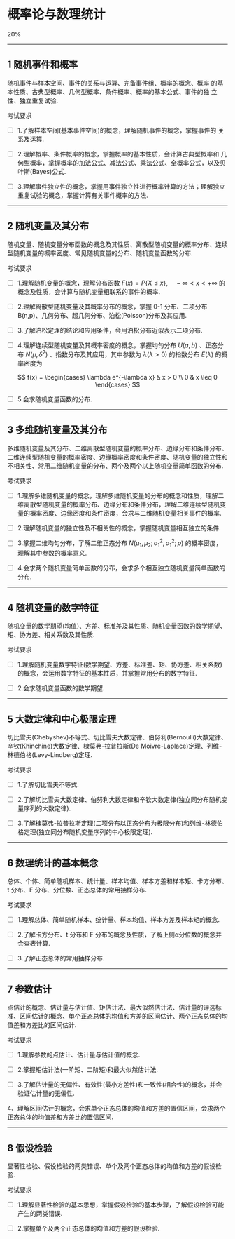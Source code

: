 
# 概率论与数理统计

20%

---

## 1 随机事件和概率

随机事件与样本空间、事件的关系与运算、完备事件组、概率的概念、概率
的基本性质、古典型概率、几何型概率、条件概率、概率的基本公式、事件的独
立性、独立重复试验.

考试要求

- [ ] 1.了解样本空间(基本事件空间)的概念，理解随机事件的概念，掌握事件的
关系及运算.

- [ ] 2.理解概率、条件概率的概念，掌握概率的基本性质，会计算古典型概率和
几何型概率，掌握概率的加法公式、减法公式、乘法公式、全概率公式，以及贝叶斯(Bayes)公式.

- [ ] 3.理解事件独立性的概念，掌握用事件独立性进行概率计算的方法；理解独立重复试验的概念，掌握计算有关事件概率的方法.

---

## 2 随机变量及其分布

随机变量、随机变量分布函数的概念及其性质、离散型随机变量的概率分布、连续型随机变量的概率密度、常见随机变量的分布、随机变量函数的分布.

考试要求

- [ ] 1.理解随机变量的概念，理解分布函数 $F(x) = P\{X \leq x\}, \quad -\infty < x < +\infty$ 的概念及性质，会计算与随机变量相联系的事件的概率.

- [ ] 2.理解离散型随机变量及其概率分布的概念，掌握 0-1 分布、二项分布B(n,p)、几何分布、超几何分布、泊松(Poisson)分布及其应用.

- [ ] 3.了解泊松定理的结论和应用条件，会用泊松分布近似表示二项分布.

- [ ] 4.理解连续型随机变量及其概率密度的概念，掌握均匀分布 $U(a,b)$ 、正态分布 $N(\mu, \delta^{2})$ 、指数分布及其应用，其中参数为 $λ(λ>0)$ 的指数分布 $E(\lambda)$ 的概率密度为

$$
f(x) = 
\begin{cases} 
\lambda e^{-\lambda x} & x > 0 \\
0 & x \leq 0 
\end{cases}
$$

- [ ] 5.会求随机变量函数的分布.

---

## 3 多维随机变量及其分布

多维随机变量及其分布、二维离散型随机变量的概率分布、边缘分布和条件分布、二维连续型随机变量的概率密度、边缘概率密度和条件密度、随机变量的独立性和不相关性、常用二维随机变量的分布、两个及两个以上随机变量简单函数的分布.

考试要求

- [ ] 1.理解多维随机变量的概念，理解多维随机变量的分布的概念和性质，理解二维离散型随机变量的概率分布、边缘分布和条件分布，理解二维连续型随机变量的概率密度、边缘密度和条件密度，会求与二维随机变量相关事件的概率.

- [ ] 2.理解随机变量的独立性及不相关性的概念，掌握随机变量相互独立的条件.

- [ ] 3.掌握二维均匀分布，了解二维正态分布 $N(\mu_{1}, \mu_{2}; \sigma_{1}^{2}, \sigma_{1}^{2}; \rho )$ 的概率密度，理解其中参数的概率意义.

- [ ] 4.会求两个随机变量简单函数的分布，会求多个相互独立随机变量简单函数的分布.

---

## 4 随机变量的数字特征

随机变量的数学期望(均值)、方差、标准差及其性质、随机变量函数的数学期望、矩、协方差、相关系数及其性质.

考试要求

- [ ] 1.理解随机变量数字特征(数学期望、方差、标准差、矩、协方差、相关系数)的概念，会运用数字特征的基本性质，并掌握常用分布的数字特征.

- [ ] 2.会求随机变量函数的数学期望.

---

## 5 大数定律和中心极限定理

切比雪夫(Chebyshev)不等式、切比雪夫大数定律、伯努利(Bernoulli)大数定律、辛钦(Khinchine)大数定律、棣莫弗-拉普拉斯(De Moivre-Laplace)定理、列维-林德伯格(Levy-Lindberg)定理.

考试要求

- [ ] 1.了解切比雪夫不等式.

- [ ] 2.了解切比雪夫大数定律、伯努利大数定律和辛钦大数定律(独立同分布随机变量序列的大数定律).

- [ ] 3.了解棣莫弗-拉普拉斯定理(二项分布以正态分布为极限分布)和列维-林德伯格定理(独立同分布随机变量序列的中心极限定理).

---

## 6 数理统计的基本概念

总体、个体、简单随机样本、统计量、样本均值、样本方差和样本矩、卡方分布、t 分布、F 分布、分位数、正态总体的常用抽样分布.

考试要求

- [ ] 1.理解总体、简单随机样本、统计量、样本均值、样本方差及样本矩的概念.

- [ ] 2.了解卡方分布、t 分布和 F 分布的概念及性质，了解上侧α分位数的概念并会查表计算.

- [ ] 3.了解正态总体的常用抽样分布.

---

## 7 参数估计

点估计的概念、估计量与估计值、矩估计法、最大似然估计法、估计量的评选标准、区间估计的概念、单个正态总体的均值和方差的区间估计、两个正态总体的均值差和方差比的区间估计.

考试要求

- [ ] 1.理解参数的点估计、估计量与估计值的概念.

- [ ] 2.掌握矩估计法(一阶矩、二阶矩)和最大似然估计法.

- [ ] 3.了解估计量的无偏性、有效性(最小方差性)和一致性(相合性)的概念，并会验证估计量的无偏性.

4、理解区间估计的概念，会求单个正态总体的均值和方差的置信区间，会求两个正态总体的均值差和方差比的置信区间.

---

## 8 假设检验

显著性检验、假设检验的两类错误、单个及两个正态总体的均值和方差的假设检验.

考试要求

- [ ] 1.理解显著性检验的基本思想，掌握假设检验的基本步骤，了解假设检验可能产生的两类错误.

- [ ] 2.掌握单个及两个正态总体的均值和方差的假设检验.
